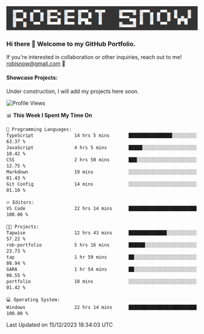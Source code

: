 <img alt="myname" src="assets/name.png" />

### Hi there 👋 Welcome to my GitHub Portfolio.
If you're interested in collaboration or other inquiries, reach out to me!  robjsnow@gmail.com  :briefcase:

#### Showcase Projects:

Under construction, I will add my projects here soon.

<!--START_SECTION:waka-->
![Profile Views](http://img.shields.io/badge/Profile%20Views-46-blue)

📊 **This Week I Spent My Time On** 

```text
💬 Programming Languages: 
TypeScript               14 hrs 5 mins       ████████████████░░░░░░░░░   63.37 % 
JavaScript               4 hrs 5 mins        █████░░░░░░░░░░░░░░░░░░░░   18.42 % 
CSS                      2 hrs 50 mins       ███░░░░░░░░░░░░░░░░░░░░░░   12.75 % 
Markdown                 19 mins             ░░░░░░░░░░░░░░░░░░░░░░░░░   01.43 % 
Git Config               14 mins             ░░░░░░░░░░░░░░░░░░░░░░░░░   01.10 % 

🔥 Editors: 
VS Code                  22 hrs 14 mins      █████████████████████████   100.00 % 

🐱‍💻 Projects: 
Tapwise                  12 hrs 43 mins      ██████████████░░░░░░░░░░░   57.22 % 
rob-portfolio            5 hrs 16 mins       ██████░░░░░░░░░░░░░░░░░░░   23.73 % 
tap                      1 hr 59 mins        ██░░░░░░░░░░░░░░░░░░░░░░░   08.94 % 
GARA                     1 hr 54 mins        ██░░░░░░░░░░░░░░░░░░░░░░░   08.55 % 
portfolio                18 mins             ░░░░░░░░░░░░░░░░░░░░░░░░░   01.42 % 

💻 Operating System: 
Windows                  22 hrs 14 mins      █████████████████████████   100.00 % 
```


 Last Updated on 15/12/2023 18:34:03 UTC
<!--END_SECTION:waka-->

<!--
**robjsnow/robjsnow** is a ✨ _special_ ✨ repository because its `README.md` (this file) appears on your GitHub profile.

Here are some ideas to get you started:

- 🔭 I’m currently working on ...
- 🌱 I’m currently learning ...
- 👯 I’m looking to collaborate on ...
- 🤔 I’m looking for help with ...
- 💬 Ask me about ...
- 📫 How to reach me: ...
- 😄 Pronouns: ...
- ⚡ Fun fact: ...
-->
